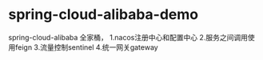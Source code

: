 # spring-cloud-alibaba-demo
spring-cloud-alibaba 全家桶，
1.nacos注册中心和配置中心
2.服务之间调用使用feign
3.流量控制sentinel
4.统一网关gateway
